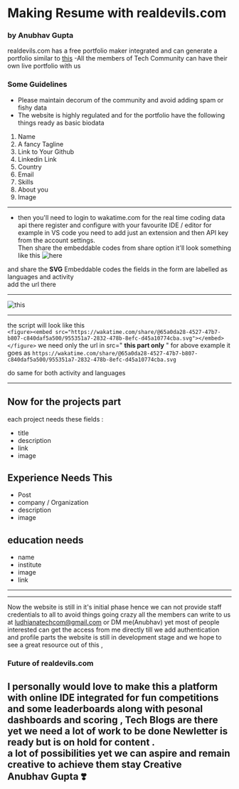 # Making Resume with realdevils.com

### by Anubhav Gupta

realdevils.com has a free portfolio maker integrated and can generate a portfolio similar to [this](https://realdevils.com/portfolio/Anubhav%20Gupta) 
-All the members of Tech Community can have their own live portfolio with us 
### Some Guidelines 
- Please maintain decorum of the community and avoid adding spam or fishy data
- The website is highly regulated and for the portfolio have the following things ready as basic biodata
 1. Name
 2. A fancy Tagline
 3. Link to Your Github
 4. Linkedin Link
 5. Country
 6. Email
 7. Skills
 8. About you
 9. Image 
---
- then you'll need to login to wakatime.com for the real time coding data api
there register and configure with your favourite IDE / editor for example in VS code you need to add just an extension and then API key from the account settings.<br>
Then share the embeddable codes from share option 
it'll look something like this
![here](https://i.postimg.cc/02fJYH0L/Whats-App-Image-2021-01-17-at-00-56-42.jpg)

and share the **SVG** Embeddable codes 
the fields in the form are labelled as languages and activity <br>
add the url there 

---
![this](https://i.postimg.cc/522QnqPj/Whats-App-Image-2021-01-17-at-00-56-59.jpg)

---

the script will look like this <br>
```<figure><embed src="https://wakatime.com/share/@65a0da28-4527-47b7-b807-c840daf5a500/955351a7-2832-478b-8efc-d45a10774cba.svg"></embed></figure>```
we need only the url in src=" **this part only** "
for above example it goes as 
```https://wakatime.com/share/@65a0da28-4527-47b7-b807-c840daf5a500/955351a7-2832-478b-8efc-d45a10774cba.svg```

do same for both activity and languages 

---

## Now for the projects part 
each project needs these fields :
- title
- description
- link
- image

## Experience Needs This 
- Post
- company / Organization
- description
- image

## education needs
- name 
- institute
- image
- link
---
----------------------
Now the website is still in it's initial phase hence we can not provide staff credentials to all to avoid things going crazy
all the members can write to us at ludhianatechcom@gmail.com or DM me(Anubhav)
yet most of people interested can get the access from me directly till we add authentication and profile parts
the website is still in development stage and we hope to see a great resource out of this ,

### Future of realdevils.com
I personally would love to make this a platform with online IDE integrated for fun competitions and some leaderboards along with pesonal dashboards and scoring ,
Tech Blogs are there yet we need a lot of work to be done Newletter is ready but is on hold for content . <br>
a lot of possibilities yet we can aspire and remain creative to achieve them
stay Creative <br>
Anubhav Gupta :heavy_heart_exclamation:
- 
